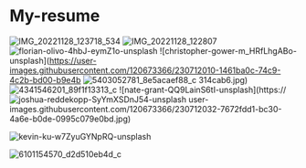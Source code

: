 # My-resume
![IMG_20221128_123718_534](https://user-images.githubusercontent.com/120673366/230712003-df7b9569-4994-4fa9-83be-0dea52bfe04d.jpg)
![IMG_20221128_122807](https://user-images.githubusercontent.com/120673366/230712004-95c52354-cfed-45fa-b892-77174e55a502.jpg)
![florian-olivo-4hbJ-eymZ1o-unsplash](https://user-images.githubusercontent.com/120673366/230712006-fdbea8c7-c442-4170-a4ea-c2d7f32736ad.jpg)
![christopher-gower-m_HRfLhgABo-unsplash](https://user-images.githubusercontent.com/120673366/230712010-1461ba0c-74c9-4c2b-bd00-b9e4b
![5403052781_8e5acaef88_c](https://user-images.githubusercontent.com/120673366/230712013-a351af07-e5c7-4adf-b51f-b748c4dfb6ec.jpg)
314cab6.jpg)
![4341546201_89f1f13313_c](https://user-images.githubusercontent.com/120673366/230712015-b6aad058-f550-41af-92a8-87920726edd5.jpg)
![nate-grant-QQ9LainS6tI-unsplash](https://
![joshua-reddekopp-SyYmXSDnJ54-unsplash](https://user-images.githubusercontent.com/120673366/230712037-5529605b-0997-4131-90cb-2d37e34e5bd4.jpg)
user-images.githubusercontent.com/120673366/230712032-7672fdd1-bc30-4a6e-b0de-0995c079e0bd.jpg)

![kevin-ku-w7ZyuGYNpRQ-unsplash](https://user-images.githubusercontent.com/120673366/230712034-b99ed886-a4ce-4351-8dff-10363c4c462c.jpg)


![6101154570_d2d510eb4d_c](https://user-images.githubusercontent.com/120673366/230712011-d640e4a8-a6c1-4ded-9d1d-1c1dd4771206.jpg)
